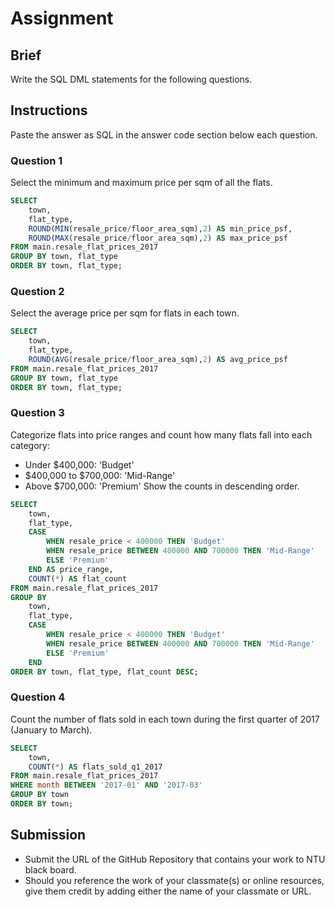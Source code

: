 # Assignment

## Brief

Write the SQL DML statements for the following questions.

## Instructions

Paste the answer as SQL in the answer code section below each question.

### Question 1

Select the minimum and maximum price per sqm of all the flats.

```sql
SELECT 
	town, 
	flat_type, 
	ROUND(MIN(resale_price/floor_area_sqm),2) AS min_price_psf, 
	ROUND(MAX(resale_price/floor_area_sqm),2) AS max_price_psf
FROM main.resale_flat_prices_2017
GROUP BY town, flat_type
ORDER BY town, flat_type;
```

### Question 2

Select the average price per sqm for flats in each town.

```sql
SELECT 
	town, 
	flat_type, 
	ROUND(AVG(resale_price/floor_area_sqm),2) AS avg_price_psf
FROM main.resale_flat_prices_2017
GROUP BY town, flat_type
ORDER BY town, flat_type;

```

### Question 3

Categorize flats into price ranges and count how many flats fall into each category:

- Under $400,000: 'Budget'
- $400,000 to $700,000: 'Mid-Range'
- Above $700,000: 'Premium'
  Show the counts in descending order.

```sql
SELECT 
    town,
    flat_type,
    CASE
        WHEN resale_price < 400000 THEN 'Budget'
        WHEN resale_price BETWEEN 400000 AND 700000 THEN 'Mid-Range'
        ELSE 'Premium'
    END AS price_range,
    COUNT(*) AS flat_count
FROM main.resale_flat_prices_2017
GROUP BY 
    town,
    flat_type,
    CASE
        WHEN resale_price < 400000 THEN 'Budget'
        WHEN resale_price BETWEEN 400000 AND 700000 THEN 'Mid-Range'
        ELSE 'Premium'
    END
ORDER BY town, flat_type, flat_count DESC;

```

### Question 4

Count the number of flats sold in each town during the first quarter of 2017 (January to March).

```sql
SELECT 
    town,
    COUNT(*) AS flats_sold_q1_2017
FROM main.resale_flat_prices_2017
WHERE month BETWEEN '2017-01' AND '2017-03'
GROUP BY town
ORDER BY town;
```

## Submission

- Submit the URL of the GitHub Repository that contains your work to NTU black board.
- Should you reference the work of your classmate(s) or online resources, give them credit by adding either the name of your classmate or URL.
